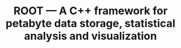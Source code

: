 ---
layout: default
title: ROOT — A C++ framework for petabyte data storage, statistical analysis and visualization
authors: I.Antcheva, M.Ballintijn, B.Bellenot, M.Biskup, R.Brun, N.Buncic, Ph.Canal, D.Casadei, O.Couet, V.Fine, L.Franco, G.Ganis, A.Gheata, D.Gonzalez Maline, M.Goto, J.Iwaszkiewicz, A.Kreshuk, M.Segura, R.Maunder, L.Moneta and M.Tadel
publication: Computer Physics Communications Volume 180, Issue 12, December 2009, Pages 2499-2512
year: 2009
type: HISTORICAL
doi: 10.1016/j.cpc.2009.08.005
abstract:
---